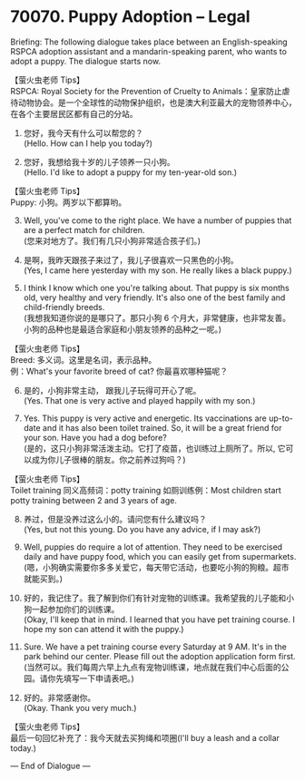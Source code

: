 # 70070. Puppy Adoption – Legal

Briefing: The following dialogue takes place between an English-speaking RSPCA adoption assistant and a mandarin-speaking parent, who wants to adopt a puppy. The dialogue starts now.

【萤火虫老师 Tips】  
RSPCA: Royal Society for the Prevention of Cruelty to Animals：皇家防止虐待动物协会。是一个全球性的动物保护组织，也是澳大利亚最大的宠物领养中心，在各个主要居民区都有自己的分站。

1. 您好，我今天有什么可以帮您的？  
(Hello. How can I help you today?)

2. 您好，我想给我十岁的儿子领养一只小狗。  
(Hello. I'd like to adopt a puppy for my ten-year-old son.)

【萤火虫老师 Tips】  
Puppy: 小狗。两岁以下都算哟。

3. Well, you've come to the right place. We have a number of puppies that are a perfect match for children.  
(您来对地方了。我们有几只小狗非常适合孩子们。)

4. 是啊，我昨天跟孩子来过了，我儿子很喜欢一只黑色的小狗。  
(Yes, I came here yesterday with my son. He really likes a black puppy.)

5. I think I know which one you're talking about. That puppy is six months old, very healthy and very friendly. It's also one of the best family and child-friendly breeds.  
(我想我知道你说的是哪只了。那只小狗 6 个月大，非常健康，也非常友善。小狗的品种也是最适合家庭和小朋友领养的品种之一呢。)

【萤火虫老师 Tips】  
Breed: 多义词。这里是名词，表示品种。  
例：What's your favorite breed of cat? 你最喜欢哪种猫呢？

6. 是的，小狗非常主动， 跟我儿子玩得可开心了呢。  
(Yes. That one is very active and played happily with my son.)

7. Yes. This puppy is very active and energetic. Its vaccinations are up-to-date and it has also been toilet trained. So, it will be a great friend for your son. Have you had a dog before?  
(是的，这只小狗非常活泼主动。它打了疫苗，也训练过上厕所了。所以, 它可以成为你儿子很棒的朋友。你之前养过狗吗？)

【萤火虫老师 Tips】  
Toilet training 同义高频词：potty training 如厕训练例：Most children start potty training between 2 and 3 years of age.

8. 养过，但是没养过这么小的。请问您有什么建议吗？  
(Yes, but not this young. Do you have any advice, if I may ask?)

9. Well, puppies do require a lot of attention. They need to be exercised daily and have puppy food, which you can easily get from supermarkets.  
(嗯，小狗确实需要你多多关爱它，每天带它活动，也要吃小狗的狗粮。超市就能买到。)

10. 好的，我记住了。我了解到你们有针对宠物的训练课。我希望我的儿子能和小狗一起参加你们的训练课。  
(Okay, I'll keep that in mind. I learned that you have pet training course. I hope my son can attend it with the puppy.)

11. Sure. We have a pet training course every Saturday at 9 AM. It's in the park behind our center. Please fill out the adoption application form first.  
(当然可以。我们每周六早上九点有宠物训练课，地点就在我们中心后面的公园。请你先填写一下申请表吧。)

12. 好的。非常感谢你。  
(Okay. Thank you very much.)

【萤火虫老师 Tips】  
最后一句回忆补充了：我今天就去买狗绳和项圈(I'll buy a leash and a collar today.)

— End of Dialogue —